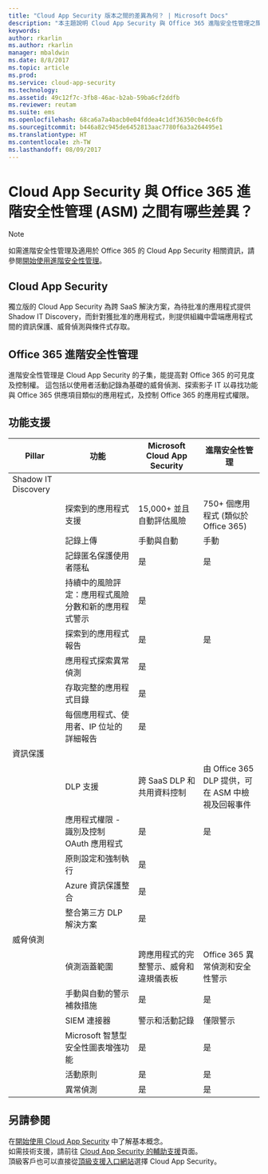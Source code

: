 ```yaml
---
title: "Cloud App Security 版本之間的差異為何？ | Microsoft Docs"
description: "本主題說明 Cloud App Security 與 Office 365 進階安全性管理之間的差異。"
keywords: 
author: rkarlin
ms.author: rkarlin
manager: mbaldwin
ms.date: 8/8/2017
ms.topic: article
ms.prod: 
ms.service: cloud-app-security
ms.technology: 
ms.assetid: 49c12f7c-3fb8-46ac-b2ab-59ba6cf2ddfb
ms.reviewer: reutam
ms.suite: ems
ms.openlocfilehash: 68ca6a7a4bacb0e04fddea4c1df36350c0e4c6fb
ms.sourcegitcommit: b446a82c945de6452813aac7780f6a3a264495e1
ms.translationtype: HT
ms.contentlocale: zh-TW
ms.lasthandoff: 08/09/2017
---
```

# <a name="what-are-the-differences-between-cloud-app-security-and-office-365-advanced-security-management-asm"></a>Cloud App Security 與 Office 365 進階安全性管理 (ASM) 之間有哪些差異？

> [!NOTE]
> 如需進階安全性管理及適用於 Office 365 的 Cloud App Security 相關資訊，請參閱[開始使用進階安全性管理](https://support.office.com/article/Get-started-with-Advanced-Management-Security-d9ee4d67-f2b3-42b4-9c9e-c4529904990a)。

## <a name="cloud-app-security"></a>Cloud App Security 

獨立版的 Cloud App Security 為跨 SaaS 解決方案，為待批准的應用程式提供 Shadow IT Discovery，而針對獲批准的應用程式，則提供組織中雲端應用程式間的資訊保護、威脅偵測與條件式存取。 

## <a name="office-365-advanced-security-management"></a>Office 365 進階安全性管理

進階安全性管理是 Cloud App Security 的子集，能提高對 Office 365 的可見度及控制權。 這包括以使用者活動記錄為基礎的威脅偵測、探索影子 IT 以尋找功能與 Office 365 供應項目類似的應用程式，及控制 Office 365 的應用程式權限。

## <a name="feature-support"></a>功能支援

|Pillar|功能|Microsoft Cloud App Security|進階安全性管理|
|----|----|----|----|
|Shadow IT Discovery||||
||探索到的應用程式支援|15,000+ 並且自動評估風險|750+ 個應用程式 (類似於 Office 365)|
||記錄上傳|手動與自動|手動|
||記錄匿名保護使用者隱私|是|是|
||持續中的風險評定：應用程式風險分數和新的應用程式警示|是||
||探索到的應用程式報告|是|是|
||應用程式探索異常偵測|是||
||存取完整的應用程式目錄|是||
||每個應用程式、使用者、IP 位址的詳細報告|是||
|資訊保護||||
||DLP 支援|跨 SaaS DLP 和共用資料控制|由 Office 365 DLP 提供，可在 ASM 中檢視及回報事件|
||應用程式權限 - 識別及控制 OAuth 應用程式|是|是|
||原則設定和強制執行|是||
||Azure 資訊保護整合|是||
||整合第三方 DLP 解決方案|是||
|威脅偵測||||
||偵測涵蓋範圍|跨應用程式的完整警示、威脅和違規儀表板|Office 365 異常偵測和安全性警示|
||手動與自動的警示補救措施|是|是|
||SIEM 連接器|警示和活動記錄|僅限警示|
||Microsoft 智慧型安全性圖表增強功能|是|是|
||活動原則|是|是|
||異常偵測|是|是|

## <a name="see-also"></a>另請參閱  

在[開始使用 Cloud App Security](getting-started-with-cloud-app-security.md) 中了解基本概念。    
如需技術支援，請前往 [Cloud App Security 的輔助支援](http://support.microsoft.com/oas/default.aspx?prid=16031)頁面。   
頂級客戶也可以直接從[頂級支援入口網站](https://premier.microsoft.com/)選擇 Cloud App Security。   

